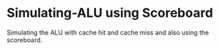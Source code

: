 # Simulating-ALU using Scoreboard
Simulating the ALU with cache hit and cache miss and also using the scoreboard.

